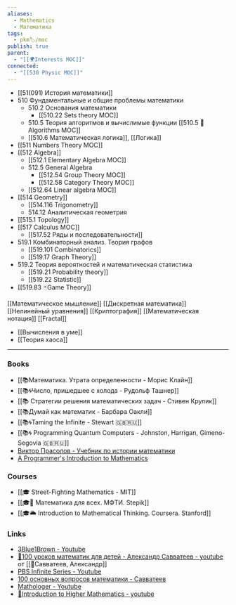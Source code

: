 ```yaml
---
aliases:
  - Mathematics
  - Математика
tags:
  - pkm🏷/moc
publish: true
parent:
  - "[[🌍Interests MOC]]"
connected:
  - "[[530 Physic MOC]]"
---
```

- [[51(091) История математики]] 
- 510 Фундаментальные и общие проблемы математики
	- 510.2 Основания математики
		- [[510.22 Sets theory MOC]]
	- 510.5 Теория алгоритмов и вычислимые функции [[510.5 🐜Algorithms MOC]]
	- [[510.6 Математическая логика]], [[Логика]]
- [[511 Numbers Theory MOC]] 
- [[512 Algebra]]
	- [[512.1 Elementary Algebra MOC]]
	- 512.5 General Algebra
		- [[512.54 Group Theory MOC]]
		- [[512.58 Category Theory MOC]]
	- [[512.64  Linear algebra MOC]]
- [[514 Geometry]]
	- [[514.116 Trigonometry]]
	- 514.12 Аналитическая геометрия
- [[515.1 Topology]]
- [[517 Сalculus MOC]] 
	- [[517.52 Ряды и последовательности]]
- 519.1 Комбинаторный анализ. Теория графов
	- [[519.101 Combinatorics]]
	- [[519.17 Graph Theory]]
- 519.2 Теория вероятностей и математическая статистика
	- [[519.21  Probability theory]]
	- [[519.22 Statistic]]
- [[519.83 🃏Game Theory]]



[[Математическое мышление]]
[[Дискретная математика]]
[[Нелинейный уравнения]]
[[Криптография]]
[[Математическая нотация]]
[[Fractal]]
- [[Вычисления в уме]]
- [[Теория хаоса]]

---
### Books
- [[📚Математика. Утрата определенности - Морис Клайн]]
- [[📚🌀Число, пришедшее с холода - Рудольф Ташнер]]
- [[📚 Стратегии решения математических задач - Стивен Крулик]]
- [[📚Думай как математик - Барбара Оакли]]
- [[📚🌀Taming the Infinite - Stewart 🇬🇧🇷🇺]]
- [[📚🌀 Programming Quantum Computers - Johnston, Harrigan, Gimeno-Segovia 🇬🇧🇷🇺]]
- [Виктор Прасолов - Учебник по истории математики](http://vvprasolov.livejournal.com/67259.html)
- [A Programmer's Introduction to Mathematics](https://pimbook.org/)



### Courses
- [[🎓 Street-Fighting Mathematics - MIT]]
- [[🎓🌳 Математика для всех. МФТИ. Stepik]]
- [[🎓🌥️ Introduction to Mathematical Thinking. Coursera. Stanford]]


### Links
- [3Blue1Brown - Youtube](https://www.youtube.com/channel/UCYO_jab_esuFRV4b17AJtAw/playlists)
- [🎥100 уроков математик для детей - Александр Савватеев - youtube](https://childrenscience.ru/courses/sav/) от [[👤Савватеев, Александр]]
- [PBS Infinite Series - Youtube](https://www.youtube.com/channel/UCs4aHmggTfFrpkPcWSaBN9g/playlists)
- [100 основных вопросов математики - Савватеев](https://www.youtube.com/playlist?list=PL8n_ZHoHDPESLDJN2NJivDYLNGtpJEBoy)
- [Mathologer - Youtube](https://www.youtube.com/channel/UC1_uAIS3r8Vu6JjXWvastJg/playlists)
- [🎥Introduction to Higher Mathematics - youtube](https://www.youtube.com/playlist?list=PLZzHxk_TPOStgPtqRZ6KzmkUQBQ8TSWVX)




